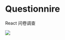 # Questionnire
React 问卷调查

<img src="http://ot8ooevw7.bkt.clouddn.com/%E9%97%AE%E5%8D%B7%E8%B0%83%E6%9F%A5.jpg">
